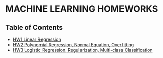 # MACHINE LEARNING HOMEWORKS 

## Table of Contents

* [HW1 Linear Regression](HW1) 
* [HW2 Polynomial Regression, Normal Equation, Overfitting](HW2)
* [HW3 Logistic Regression, Regularization, Multi-class Classification](HW3)